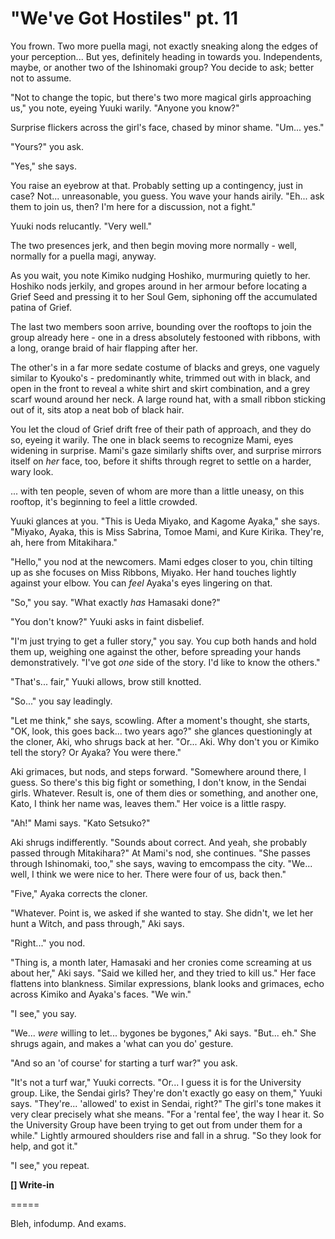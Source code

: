 # "We've Got Hostiles" pt. 11

You frown. Two more puella magi, not exactly sneaking along the edges of your perception... But yes, definitely heading in towards you. Independents, maybe, or another two of the Ishinomaki group? You decide to ask; better not to assume.

"Not to change the topic, but there's two more magical girls approaching us," you note, eyeing Yuuki warily. "Anyone you know?"

Surprise flickers across the girl's face, chased by minor shame. "Um... yes."

"Yours?" you ask.

"Yes," she says.

You raise an eyebrow at that. Probably setting up a contingency, just in case? Not... unreasonable, you guess. You wave your hands airily. "Eh... ask them to join us, then? I'm here for a discussion, not a fight."

Yuuki nods relucantly. "Very well."

The two presences jerk, and then begin moving more normally - well, normally for a puella magi, anyway.

As you wait, you note Kimiko nudging Hoshiko, murmuring quietly to her. Hoshiko nods jerkily, and gropes around in her armour before locating a Grief Seed and pressing it to her Soul Gem, siphoning off the accumulated patina of Grief.

The last two members soon arrive, bounding over the rooftops to join the group already here - one in a dress absolutely festooned with ribbons, with a long, orange braid of hair flapping after her.

The other's in a far more sedate costume of blacks and greys, one vaguely similar to Kyouko's - predominantly white, trimmed out with in black, and open in the front to reveal a white shirt and skirt combination, and a grey scarf wound around her neck. A large round hat, with a small ribbon sticking out of it, sits atop a neat bob of black hair.

You let the cloud of Grief drift free of their path of approach, and they do so, eyeing it warily. The one in black seems to recognize Mami, eyes widening in surprise. Mami's gaze similarly shifts over, and surprise mirrors itself on *her* face, too, before it shifts through regret to settle on a harder, wary look.

... with ten people, seven of whom are more than a little uneasy, on this rooftop, it's beginning to feel a little crowded.

Yuuki glances at you. "This is Ueda Miyako, and Kagome Ayaka," she says. "Miyako, Ayaka, this is Miss Sabrina, Tomoe Mami, and Kure Kirika. They're, ah, here from Mitakihara."

"Hello," you nod at the newcomers. Mami edges closer to you, chin tilting up as she focuses on Miss Ribbons, Miyako. Her hand touches lightly against your elbow. You can *feel* Ayaka's eyes lingering on that.

"So," you say. "What exactly *has* Hamasaki done?"

"You don't know?" Yuuki asks in faint disbelief.

"I'm just trying to get a fuller story," you say. You cup both hands and hold them up, weighing one against the other, before spreading your hands demonstratively. "I've got *one* side of the story. I'd like to know the others."

"That's... fair," Yuuki allows, brow still knotted.

"So..." you say leadingly.

"Let me think," she says, scowling. After a moment's thought, she starts, "OK, look, this goes back... two years ago?" she glances questioningly at the cloner, Aki, who shrugs back at her. "Or... Aki. Why don't you or Kimiko tell the story? Or Ayaka? You were there."

Aki grimaces, but nods, and steps forward. "Somewhere around there, I guess. So there's this big fight or something, I don't know, in the Sendai girls. Whatever. Result is, one of them dies or something, and another one, Kato, I think her name was, leaves them." Her voice is a little raspy.

"Ah!" Mami says. "Kato Setsuko?"

Aki shrugs indifferently. "Sounds about correct. And yeah, she probably passed through Mitakihara?" At Mami's nod, she continues. "She passes through Ishinomaki, too," she says, waving to emcompass the city. "We... well, I think we were nice to her. There were four of us, back then."

"Five," Ayaka corrects the cloner.

"Whatever. Point is, we asked if she wanted to stay. She didn't, we let her hunt a Witch, and pass through," Aki says.

"Right..." you nod.

"Thing is, a month later, Hamasaki and her cronies come screaming at us about her," Aki says. "Said we killed her, and they tried to kill us." Her face flattens into blankness. Similar expressions, blank looks and grimaces, echo across Kimiko and Ayaka's faces. "We win."

"I see," you say.

"We... *were* willing to let... bygones be bygones," Aki says. "But... eh." She shrugs again, and makes a 'what can you do' gesture.

"And so an 'of course' for starting a turf war?" you ask.

"It's not a turf war," Yuuki corrects. "Or... I guess it is for the University group. Like, the Sendai girls? They're don't exactly go easy on them," Yuuki says. "They're... 'allowed' to exist in Sendai, right?" The girl's tone makes it very clear precisely what she means. "For a 'rental fee', the way I hear it. So the University Group have been trying to get out from under them for a while." Lightly armoured shoulders rise and fall in a shrug. "So they look for help, and got it."

"I see," you repeat.

**\[] Write-in**

\=====​

Bleh, infodump. And exams.
